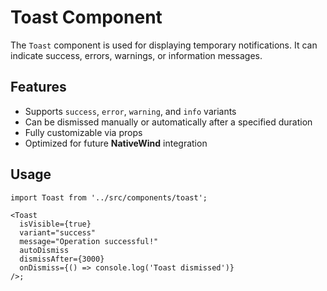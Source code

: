 # Toast Component

The `Toast` component is used for displaying temporary notifications. It can indicate success, errors, warnings, or information messages. 

## Features
- Supports `success`, `error`, `warning`, and `info` variants
- Can be dismissed manually or automatically after a specified duration
- Fully customizable via props
- Optimized for future **NativeWind** integration

##  Usage

```tsx
import Toast from '../src/components/toast';

<Toast
  isVisible={true}
  variant="success"
  message="Operation successful!"
  autoDismiss
  dismissAfter={3000}
  onDismiss={() => console.log('Toast dismissed')}
/>;
